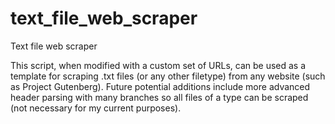 # text_file_web_scraper
Text file web scraper


This script, when modified with a custom set of URLs, can be used as a template for scraping .txt files (or any other filetype) from any website (such as Project Gutenberg). Future potential additions include more advanced header parsing with many branches so all files of a type can be scraped (not necessary for my current purposes).
